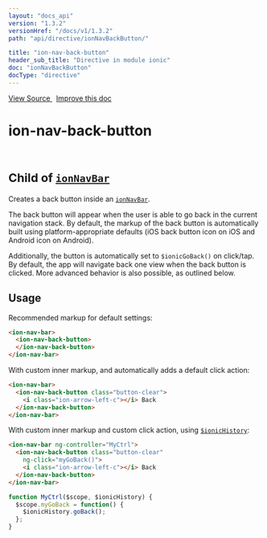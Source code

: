 ```yaml
---
layout: "docs_api"
version: "1.3.2"
versionHref: "/docs/v1/1.3.2"
path: "api/directive/ionNavBackButton/"

title: "ion-nav-back-button"
header_sub_title: "Directive in module ionic"
doc: "ionNavBackButton"
docType: "directive"
---
```


<div class="improve-docs">
<a href='https://github.com/ionic-team/ionic-v1/blob/master/js/angular/directive/navBackButton.js#L1'>
View Source
</a>
&nbsp;
<a href='https://github.com/ionic-team/ionic-v1/edit/master/js/angular/directive/navBackButton.js#L1'>
Improve this doc
</a>
</div>




<h1 class="api-title">

ion-nav-back-button


<br />
<small>
Child of <a href="/docs/v1/api/directive/ionNavBar/"><code>ionNavBar</code></a>
</small>


</h1>





Creates a back button inside an <a href="/docs/v1/api/directive/ionNavBar/"><code>ionNavBar</code></a>.

The back button will appear when the user is able to go back in the current navigation stack. By
default, the markup of the back button is automatically built using platform-appropriate defaults
(iOS back button icon on iOS and Android icon on Android).

Additionally, the button is automatically set to `$ionicGoBack()` on click/tap. By default, the
app will navigate back one view when the back button is clicked.  More advanced behavior is also
possible, as outlined below.









<h2 id="usage">Usage</h2>

Recommended markup for default settings:

```html
<ion-nav-bar>
  <ion-nav-back-button>
  </ion-nav-back-button>
</ion-nav-bar>
```

With custom inner markup, and automatically adds a default click action:

```html
<ion-nav-bar>
  <ion-nav-back-button class="button-clear">
    <i class="ion-arrow-left-c"></i> Back
  </ion-nav-back-button>
</ion-nav-bar>
```

With custom inner markup and custom click action, using <a href="/docs/v1/api/service/$ionicHistory/"><code>$ionicHistory</code></a>:

```html
<ion-nav-bar ng-controller="MyCtrl">
  <ion-nav-back-button class="button-clear"
    ng-click="myGoBack()">
    <i class="ion-arrow-left-c"></i> Back
  </ion-nav-back-button>
</ion-nav-bar>
```
```js
function MyCtrl($scope, $ionicHistory) {
  $scope.myGoBack = function() {
    $ionicHistory.goBack();
  };
}
```









